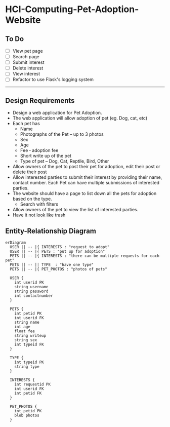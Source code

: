 # HCI-Computing-Pet-Adoption-Website

## To Do

- [ ] View pet page
- [ ] Search page
- [ ] Submit interest
- [ ] Delete interest
- [ ] View interest
- [ ] Refactor to use Flask's logging system

---

## Design Requirements
- Design a web application for Pet Adoption.
- The web application will allow adoption of pet (eg. Dog, cat, etc)
- Each pet has
  - Name
  - Photographs of the Pet – up to 3 photos
  - Sex
  - Age
  - Fee ‐ adoption fee
  - Short write up of the pet
  - Type of pet – Dog, Cat, Reptile, Bird, Other
- Allow owners of the pet to post their pet for adoption, edit their post or delete their post
- Allow interested parties to submit their interest by providing their name, contact number. Each Pet can have multiple submissions of interested parties.
- The website should have a page to list down all the pets for adoption based on the type.
  - Search with filters 
- Allow owners of the pet to view the list of interested parties.
- Have it not look like trash

## Entity-Relationship Diagram
```mermaid
erDiagram
  USER || -- |{ INTERESTS : "request to adopt"
  USER || -- |{ PETS : "put up for adoption"
  PETS || -- |{ INTERESTS : "there can be multiple requests for each pet"
  PETS || -- || TYPE  : "have one type"
  PETS || -- |{ PET_PHOTOS : "photos of pets"

  USER {
    int userid PK
    string username
    string password
    int contactnumber
  }

  PETS {
    int petid PK
    int userid FK
    string name
    int age
    float fee
    string writeup
    string sex
    int typeid FK
  }

  TYPE {
    int typeid PK
    string type
  }

  INTERESTS {
    int requestid PK
    int userid FK
    int petid FK
  }

  PET_PHOTOS {
    int petid PK
    blob photos
  }
```

